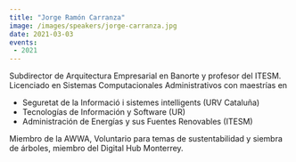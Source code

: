 ```yaml
---
title: "Jorge Ramón Carranza"
image: /images/speakers/jorge-carranza.jpg
date: 2021-03-03
events:
 - 2021
---
```


Subdirector de Arquitectura Empresarial en Banorte y profesor del ITESM. Licenciado en Sistemas Computacionales Administrativos con maestrías en
* Seguretat de la Informació i sistemes intelligents (URV Cataluña)
* Tecnologías de Información y Software (UR)
* Administración de Energías y sus Fuentes Renovables (ITESM)

Miembro de la AWWA, Voluntario para temas de sustentabilidad y siembra de árboles, miembro del Digital Hub Monterrey.